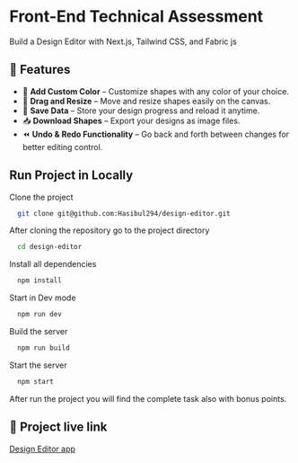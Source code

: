 # Front-End Technical Assessment

Build a Design Editor with Next.js, Tailwind CSS, and Fabric js

## 🚀 Features

- 🎨 **Add Custom Color** – Customize shapes with any color of your choice.
- 🔄 **Drag and Resize** – Move and resize shapes easily on the canvas.
- 💾 **Save Data** – Store your design progress and reload it anytime.
- 📥 **Download Shapes** – Export your designs as image files.
- ⏪ **Undo & Redo Functionality** – Go back and forth between changes for better editing control.

## Run Project in Locally

Clone the project

```bash
  git clone git@github.com:Hasibul294/design-editor.git
```

After cloning the repository go to the project directory

```bash
  cd design-editor
```

Install all dependencies

```bash
  npm install
```

Start in Dev mode

```bash
  npm run dev
```

Build the server

```bash
  npm run build
```

Start the server

```bash
  npm start
```

After run the project you will find the complete task also with bonus points.

## 🔗 Project live link

[Design Editor app](https://design-editor-two.vercel.app/)

